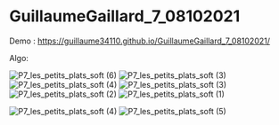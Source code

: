 ﻿# GuillaumeGaillard_7_08102021

Demo : https://guillaume34110.github.io/GuillaumeGaillard_7_08102021/

Algo:

![P7_les_petits_plats_soft (6)](https://user-images.githubusercontent.com/29097422/140351311-45c54692-7677-4d48-b497-8e181623ee6a.png)
![P7_les_petits_plats_soft (3)](https://user-images.githubusercontent.com/29097422/140352929-e4c5a25e-2d50-49ea-8a2e-084a4b32eb3e.jpg)
![P7_les_petits_plats_soft (4)](https://user-images.githubusercontent.com/29097422/140351408-ac89f2eb-bf9a-430e-8702-f737b702bbb9.png)
![P7_les_petits_plats_soft (3)](https://user-images.githubusercontent.com/29097422/140351436-3c317533-273b-4147-a931-d7e1086b6d17.png)
![P7_les_petits_plats_soft (2)](https://user-images.githubusercontent.com/29097422/140351462-2226457f-4884-43a5-b70c-a771b9b2bb23.png)
![P7_les_petits_plats_soft (1)](https://user-images.githubusercontent.com/29097422/140351485-f8582428-21d8-4436-b1c6-b9fb7049cd57.png)

![P7_les_petits_plats_soft (4)](https://user-images.githubusercontent.com/29097422/140485021-4651fe8a-064c-4a91-a4ec-b71c14357034.jpg)
![P7_les_petits_plats_soft (5)](https://user-images.githubusercontent.com/29097422/140485028-3961559a-cf00-4a29-ba1a-e756982d20ca.jpg)
